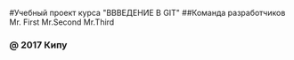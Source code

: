 #Учебный проект курса "ВВВЕДЕНИЕ В GIT"
##Команда разработчиков
Mr. First
Mr.Second
Mr.Third
### @ 2017 Кипу
